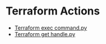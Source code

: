 

 # Terraform Actions 

* [Terraform exec command.py](https://github.com/unskript/Awesome-CloudOps-Automation/tree/master/Terraform/legos/terraform_exec_command) 
* [Terraform get handle.py](https://github.com/unskript/Awesome-CloudOps-Automation/tree/master/Terraform/legos/terraform_get_handle) 
